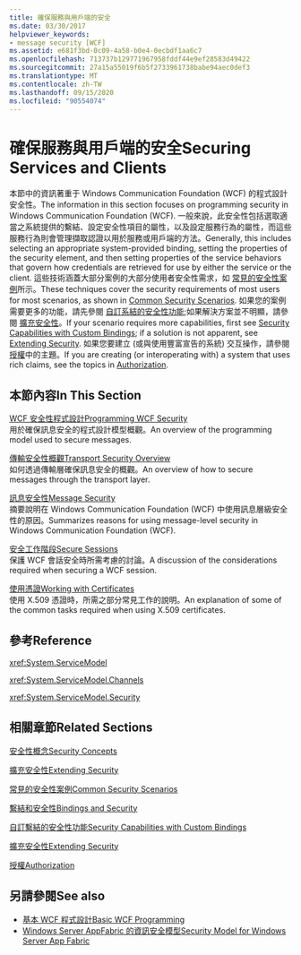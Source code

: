 ```yaml
---
title: 確保服務與用戶端的安全
ms.date: 03/30/2017
helpviewer_keywords:
- message security [WCF]
ms.assetid: e681f3bd-0c09-4a58-b0e4-0ecbdf1aa6c7
ms.openlocfilehash: 713737b129771967958fddf44e9ef28583d49422
ms.sourcegitcommit: 27a15a55019f6b5f2733961738babe94aec0def3
ms.translationtype: MT
ms.contentlocale: zh-TW
ms.lasthandoff: 09/15/2020
ms.locfileid: "90554074"
---
```

# <a name="securing-services-and-clients"></a><span data-ttu-id="2becf-102">確保服務與用戶端的安全</span><span class="sxs-lookup"><span data-stu-id="2becf-102">Securing Services and Clients</span></span>
<span data-ttu-id="2becf-103">本節中的資訊著重于 Windows Communication Foundation (WCF) 的程式設計安全性。</span><span class="sxs-lookup"><span data-stu-id="2becf-103">The information in this section focuses on programming security in Windows Communication Foundation (WCF).</span></span> <span data-ttu-id="2becf-104">一般來說，此安全性包括選取適當之系統提供的繫結、設定安全性項目的屬性，以及設定服務行為的屬性，而這些服務行為則會管理擷取認證以用於服務或用戶端的方法。</span><span class="sxs-lookup"><span data-stu-id="2becf-104">Generally, this includes selecting an appropriate system-provided binding, setting the properties of the security element, and then setting properties of the service behaviors that govern how credentials are retrieved for use by either the service or the client.</span></span> <span data-ttu-id="2becf-105">這些技術涵蓋大部分案例的大部分使用者安全性需求，如 [常見的安全性案例](common-security-scenarios.md)所示。</span><span class="sxs-lookup"><span data-stu-id="2becf-105">These techniques cover the security requirements of most users for most scenarios, as shown in [Common Security Scenarios](common-security-scenarios.md).</span></span> <span data-ttu-id="2becf-106">如果您的案例需要更多的功能，請先參閱 [自訂系結的安全性功能](security-capabilities-with-custom-bindings.md);如果解決方案並不明顯，請參閱 [擴充安全性](../extending/extending-security.md)。</span><span class="sxs-lookup"><span data-stu-id="2becf-106">If your scenario requires more capabilities, first see [Security Capabilities with Custom Bindings](security-capabilities-with-custom-bindings.md); if a solution is not apparent, see [Extending Security](../extending/extending-security.md).</span></span> <span data-ttu-id="2becf-107">如果您要建立 (或與使用豐富宣告的系統) 交互操作，請參閱 [授權](authorization-in-wcf.md)中的主題。</span><span class="sxs-lookup"><span data-stu-id="2becf-107">If you are creating (or interoperating with) a system that uses rich claims, see the topics in [Authorization](authorization-in-wcf.md).</span></span>  
  
## <a name="in-this-section"></a><span data-ttu-id="2becf-108">本節內容</span><span class="sxs-lookup"><span data-stu-id="2becf-108">In This Section</span></span>  
 [<span data-ttu-id="2becf-109">WCF 安全性程式設計</span><span class="sxs-lookup"><span data-stu-id="2becf-109">Programming WCF Security</span></span>](programming-wcf-security.md)  
 <span data-ttu-id="2becf-110">用於確保訊息安全的程式設計模型概觀。</span><span class="sxs-lookup"><span data-stu-id="2becf-110">An overview of the programming model used to secure messages.</span></span>  
  
 [<span data-ttu-id="2becf-111">傳輸安全性概觀</span><span class="sxs-lookup"><span data-stu-id="2becf-111">Transport Security Overview</span></span>](transport-security-overview.md)  
 <span data-ttu-id="2becf-112">如何透過傳輸層確保訊息安全的概觀。</span><span class="sxs-lookup"><span data-stu-id="2becf-112">An overview of how to secure messages through the transport layer.</span></span>  
  
 [<span data-ttu-id="2becf-113">訊息安全性</span><span class="sxs-lookup"><span data-stu-id="2becf-113">Message Security</span></span>](message-security-in-wcf.md)  
 <span data-ttu-id="2becf-114">摘要說明在 Windows Communication Foundation (WCF) 中使用訊息層級安全性的原因。</span><span class="sxs-lookup"><span data-stu-id="2becf-114">Summarizes reasons for using message-level security in Windows Communication Foundation (WCF).</span></span>  
  
 [<span data-ttu-id="2becf-115">安全工作階段</span><span class="sxs-lookup"><span data-stu-id="2becf-115">Secure Sessions</span></span>](secure-sessions.md)  
 <span data-ttu-id="2becf-116">保護 WCF 會話安全時所需考慮的討論。</span><span class="sxs-lookup"><span data-stu-id="2becf-116">A discussion of the considerations required when securing a WCF session.</span></span>  
  
 [<span data-ttu-id="2becf-117">使用憑證</span><span class="sxs-lookup"><span data-stu-id="2becf-117">Working with Certificates</span></span>](working-with-certificates.md)  
 <span data-ttu-id="2becf-118">使用 X.509 憑證時，所需之部分常見工作的說明。</span><span class="sxs-lookup"><span data-stu-id="2becf-118">An explanation of some of the common tasks required when using X.509 certificates.</span></span>  
  
## <a name="reference"></a><span data-ttu-id="2becf-119">參考</span><span class="sxs-lookup"><span data-stu-id="2becf-119">Reference</span></span>  
 <xref:System.ServiceModel>  
  
 <xref:System.ServiceModel.Channels>  
  
 <xref:System.ServiceModel.Security>  
  
## <a name="related-sections"></a><span data-ttu-id="2becf-120">相關章節</span><span class="sxs-lookup"><span data-stu-id="2becf-120">Related Sections</span></span>  
 [<span data-ttu-id="2becf-121">安全性概念</span><span class="sxs-lookup"><span data-stu-id="2becf-121">Security Concepts</span></span>](security-concepts.md)  
  
 [<span data-ttu-id="2becf-122">擴充安全性</span><span class="sxs-lookup"><span data-stu-id="2becf-122">Extending Security</span></span>](../extending/extending-security.md)  
  
 [<span data-ttu-id="2becf-123">常見的安全性案例</span><span class="sxs-lookup"><span data-stu-id="2becf-123">Common Security Scenarios</span></span>](common-security-scenarios.md)  
  
 [<span data-ttu-id="2becf-124">繫結和安全性</span><span class="sxs-lookup"><span data-stu-id="2becf-124">Bindings and Security</span></span>](bindings-and-security.md)  
  
 [<span data-ttu-id="2becf-125">自訂繫結的安全性功能</span><span class="sxs-lookup"><span data-stu-id="2becf-125">Security Capabilities with Custom Bindings</span></span>](security-capabilities-with-custom-bindings.md)  
  
 [<span data-ttu-id="2becf-126">擴充安全性</span><span class="sxs-lookup"><span data-stu-id="2becf-126">Extending Security</span></span>](../extending/extending-security.md)  
  
 [<span data-ttu-id="2becf-127">授權</span><span class="sxs-lookup"><span data-stu-id="2becf-127">Authorization</span></span>](authorization-in-wcf.md)  
  
## <a name="see-also"></a><span data-ttu-id="2becf-128">另請參閱</span><span class="sxs-lookup"><span data-stu-id="2becf-128">See also</span></span>

- [<span data-ttu-id="2becf-129">基本 WCF 程式設計</span><span class="sxs-lookup"><span data-stu-id="2becf-129">Basic WCF Programming</span></span>](../basic-wcf-programming.md)
- <span data-ttu-id="2becf-130">[Windows Server AppFabric 的資訊安全模型](/previous-versions/appfabric/ee677202(v=azure.10))</span><span class="sxs-lookup"><span data-stu-id="2becf-130">[Security Model for Windows Server App Fabric](/previous-versions/appfabric/ee677202(v=azure.10))</span></span>
